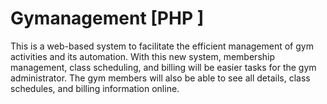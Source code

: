 # Gymanagement [PHP ]
This is a web-based system to facilitate the efficient management of gym activities and its automation. With this new system, membership management, class scheduling, and billing will be easier tasks for the gym administrator. The gym members will also be able to see all details, class schedules, and billing information online. 

